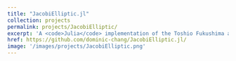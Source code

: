 ```yaml
---
title: "JacobiElliptic.jl"
collection: projects
permalink: projects/JacobiElliptic/
excerpt: 'A <code>Julia</code> implementation of the Toshio Fukushima algorithms for calculating Elliptic Integrals and Jacobi Elliiptic functions.'
href: https://github.com/dominic-chang/JacobiElliptic.jl/
image: '/images/projects/JacobiElliptic.png'
---
```

